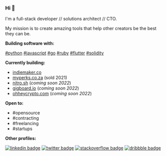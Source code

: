 ### Hi 👋

I'm a full-stack developer // solutions architect // CTO.

My mission is to create amazing tools that help other creators be the best they can be. 

**Building software with:**

[#python](https://www.python.org) [#javascript](https://www.javascript.com) [#go](https://golang.org) [#ruby](https://www.ruby-lang.org/en) [#flutter](https://flutter.dev) [#solidity](https://soliditylang.org)

**Currently building:** 

- [indiemaker.co](https://indiemaker.co)
- [myperks.co.za](https://myperks.co.za) (sold 2021)
- [nitro.sh](https://nitro.sh) (_coming soon 2022_)
- [gigboard.io](https://gigboard.io) (_coming soon 2022_)
- [ohheycrypto.com](https://ohheycrypto.com) (_coming soon 2022_)

**Open to:**

- #opensource 
- #contracting 
- #freelancing
- #startups 

**Other profiles:** 

[![linkedin badge](https://img.shields.io/badge/Sean_Nieuwoudt-30302f?style=flat&logo=linkedin)](https://www.linkedin.com/in/seannieuwoudt)
[![twitter badge](https://img.shields.io/badge/@ghstcode-30302f?style=flat&logo=twitter)](https://twitter.com/ghstcode)
[![stackoverflow badge](https://img.shields.io/badge/ghstcode-30302f?style=flat&logo=stackoverflow)](https://stackoverflow.com/users/482842/ghstcode)
[![dribbble badge](https://img.shields.io/badge/ghstcode-30302f?style=flat&logo=dribbble)](https://dribbble.com/ghstcode)
